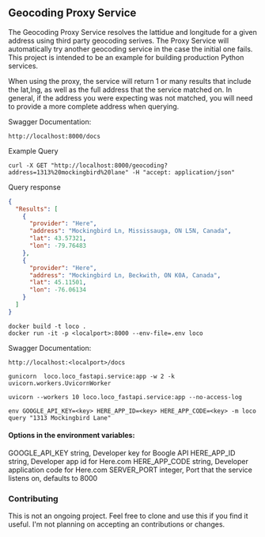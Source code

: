 Geocoding Proxy Service
-----------------------

The Geocoding Proxy Service resolves the lattidue and longitude for a given address using third party geocoding serives. The Proxy Service will automatically try another geocoding service in the case the initial one fails.  This project is intended to be an example for building production Python services. 

When using the proxy, the service will return 1 or many results that include the lat,lng, as well as the full address that the service matched on.  In general, if the address you were expecting was not matched, you will need to provide a more complete address when querying.  

Swagger Documentation:
```
http://localhost:8000/docs
```



Example Query
```
curl -X GET "http://localhost:8000/geocoding?address=1313%20mockingbird%20lane" -H "accept: application/json"
```
Query response
```json
{
  "Results": [
    {
      "provider": "Here",
      "address": "Mockingbird Ln, Mississauga, ON L5N, Canada",
      "lat": 43.57321,
      "lon": -79.76483
    },
    {
      "provider": "Here",
      "address": "Mockingbird Ln, Beckwith, ON K0A, Canada",
      "lat": 45.11501,
      "lon": -76.06134
    }
  ]
}
```

```
docker build -t loco .
docker run -it -p <localport>:8000 --env-file=.env loco
```
Swagger Documentation:
```
http://localhost:<localport>/docs
```
```
gunicorn  loco.loco_fastapi.service:app -w 2 -k uvicorn.workers.UvicornWorker
```

```
uvicorn --workers 10 loco.loco_fastapi.service:app --no-access-log
```

```
env GOOGLE_API_KEY=<key> HERE_APP_ID=<key> HERE_APP_CODE=<key> -m loco query "1313 Mockingbird Lane" 
```

#### Options in the environment variables:

GOOGLE_API_KEY string, Developer key for Boogle API
HERE_APP_ID string, Developer app id for Here.com
HERE_APP_CODE string, Developer application code for Here.com
SERVER_PORT integer, Port that the service listens on, defaults to 8000

### Contributing

This is not an ongoing project. Feel free to clone and use this if you find it useful. I'm not planning on accepting an contributions or changes.